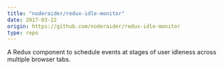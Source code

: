 ```yaml
---
title: "noderaider/redux-idle-monitor"
date: 2017-03-22
origin: https://github.com/noderaider/redux-idle-monitor
type: repo
---
```


A Redux component to schedule events at stages of user idleness across multiple browser tabs.